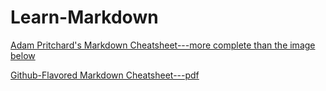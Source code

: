 # Learn-Markdown
[Adam Pritchard's Markdown Cheatsheet---more complete than the image below](https://github.com/adam-p/markdown-here/wiki/Markdown-Cheatsheet)

[Github-Flavored Markdown Cheatsheet---pdf](https://github.com/philbowman/Learn-Markdown/blob/main/markdown-cheatsheet-online.pdf)
